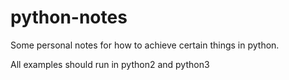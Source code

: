 # python-notes

Some personal notes for how to achieve certain things in python.

All examples should run in python2 and python3
